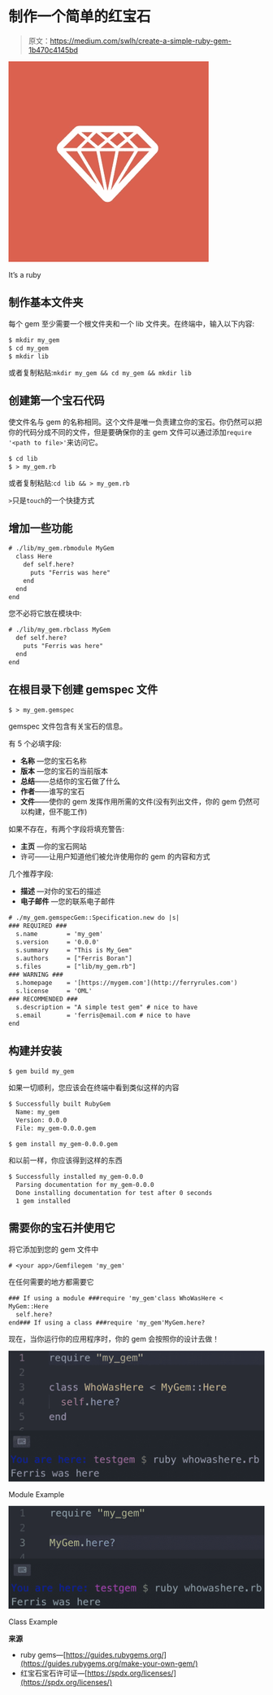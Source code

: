 # 制作一个简单的红宝石

> 原文：<https://medium.com/swlh/create-a-simple-ruby-gem-1b470c4145bd>

![](img/fd6f45dc3a411743ecce8129d03e4bfb.png)

It’s a ruby

## **制作基本文件夹**

每个 gem 至少需要一个根文件夹和一个 lib 文件夹。在终端中，输入以下内容:

```
$ mkdir my_gem
$ cd my_gem
$ mkdir lib
```

或者复制粘贴:`mkdir my_gem && cd my_gem && mkdir lib`

## **创建第一个宝石代码**

使文件名与 gem 的名称相同。这个文件是唯一负责建立你的宝石。你仍然可以把你的代码分成不同的文件，但是要确保你的主 gem 文件可以通过添加`require '<path to file>'`来访问它。

```
$ cd lib
$ > my_gem.rb
```

或者复制粘贴:`cd lib && > my_gem.rb`

`>`只是`touch`的一个快捷方式

## **增加一些功能**

```
# ./lib/my_gem.rbmodule MyGem
  class Here
    def self.here?
      puts "Ferris was here"
    end
  end
end
```

您不必将它放在模块中:

```
# ./lib/my_gem.rbclass MyGem
  def self.here?
    puts "Ferris was here"
  end
end
```

## **在根目录下创建 gemspec 文件**

`$ > my_gem.gemspec`

gemspec 文件包含有关宝石的信息。

有 5 个必填字段:

*   **名称** —您的宝石名称
*   **版本** —您的宝石的当前版本
*   **总结**——总结你的宝石做了什么
*   **作者**——谁写的宝石
*   **文件**——使你的 gem 发挥作用所需的文件(没有列出文件，你的 gem 仍然可以构建，但不能工作)

如果不存在，有两个字段将填充警告:

*   **主页** —你的宝石网站
*   许可——让用户知道他们被允许使用你的 gem 的内容和方式

几个推荐字段:

*   **描述** —对你的宝石的描述
*   **电子邮件** —您的联系电子邮件

```
# ./my_gem.gemspecGem::Specification.new do |s| 
### REQUIRED ###
  s.name        = 'my_gem'
  s.version     = '0.0.0'
  s.summary     = "This is My_Gem"
  s.authors     = ["Ferris Boran"]
  s.files       = ["lib/my_gem.rb"] 
### WARNING ###
  s.homepage    = '[https://mygem.com'](http://ferryrules.com')
  s.license     = 'OML' 
### RECOMMENDED ###
  s.description = "A simple test gem" # nice to have 
  s.email       = 'ferris@email.com # nice to have
end
```

## **构建并安装**

`$ gem build my_gem`

如果一切顺利，您应该会在终端中看到类似这样的内容

```
$ Successfully built RubyGem
  Name: my_gem
  Version: 0.0.0
  File: my_gem-0.0.0.gem
```

`$ gem install my_gem-0.0.0.gem`

和以前一样，你应该得到这样的东西

```
$ Successfully installed my_gem-0.0.0
  Parsing documentation for my_gem-0.0.0
  Done installing documentation for test after 0 seconds
  1 gem installed
```

## **需要你的宝石并使用它**

将它添加到您的 gem 文件中

```
# <your app>/Gemfilegem 'my_gem'
```

在任何需要的地方都需要它

```
### If using a module ###require 'my_gem'class WhoWasHere < MyGem::Here
  self.here?
end### If using a class ###require 'my_gem'MyGem.here?
```

现在，当你运行你的应用程序时，你的 gem 会按照你的设计去做！

![](img/73e980a8721535ef17211e096b88bc30.png)

Module Example

![](img/43e7a4bbd62378966381b3aa0dabf2bd.png)

Class Example

**来源**

*   ruby gems—[https://guides.rubygems.org/](https://guides.rubygems.org/make-your-own-gem/)
*   红宝石宝石许可证—[https://spdx.org/licenses/](https://spdx.org/licenses/)